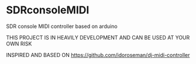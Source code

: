 # SDRconsoleMIDI
SDR console MIDI controller based on arduino

THIS PROJECT IS IN HEAVILY DEVELOPMENT AND CAN BE USED AT YOUR OWN RISK

INSPIRED AND BASED ON https://github.com/idoroseman/dj-midi-controller
